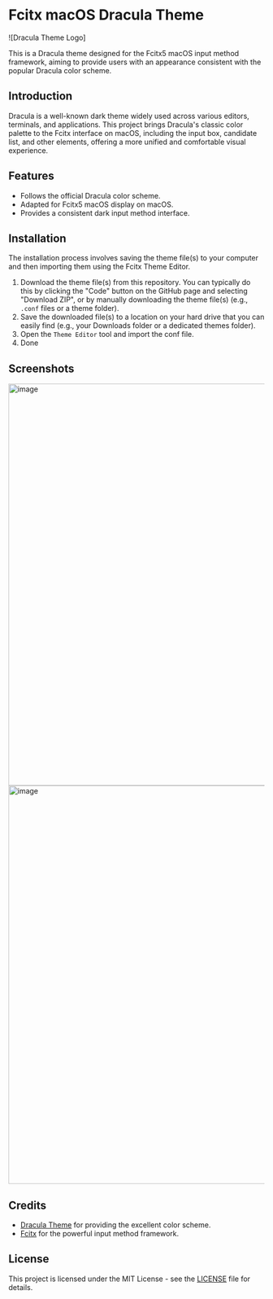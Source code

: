 # Fcitx macOS Dracula Theme

![Dracula Theme Logo]

This is a Dracula theme designed for the Fcitx5 macOS input method framework, aiming to provide users with an appearance consistent with the popular Dracula color scheme.

## Introduction

Dracula is a well-known dark theme widely used across various editors, terminals, and applications. This project brings Dracula's classic color palette to the Fcitx interface on macOS, including the input box, candidate list, and other elements, offering a more unified and comfortable visual experience.

## Features

* Follows the official Dracula color scheme.
* Adapted for Fcitx5 macOS display on macOS.
* Provides a consistent dark input method interface.

## Installation

The installation process involves saving the theme file(s) to your computer and then importing them using the Fcitx Theme Editor.

1.  Download the theme file(s) from this repository. You can typically do this by clicking the "Code" button on the GitHub page and selecting "Download ZIP", or by manually downloading the theme file(s) (e.g., `.conf` files or a theme folder).
2.  Save the downloaded file(s) to a location on your hard drive that you can easily find (e.g., your Downloads folder or a dedicated themes folder).
3.  Open the `Theme Editor` tool and import the conf file.
4.  Done

## Screenshots
<img width="790" alt="image" src="https://github.com/user-attachments/assets/258996c2-54d9-4686-98f5-4c816add8bb0" />

<img width="783" alt="image" src="https://github.com/user-attachments/assets/a7a6310d-4aa6-4f1e-9805-02fd7af30621" />



## Credits

* [Dracula Theme](https://draculatheme.com/) for providing the excellent color scheme.
* [Fcitx](https://github.com/fcitx/fcitx) for the powerful input method framework.

## License

This project is licensed under the MIT License - see the [LICENSE](LICENSE) file for details.
